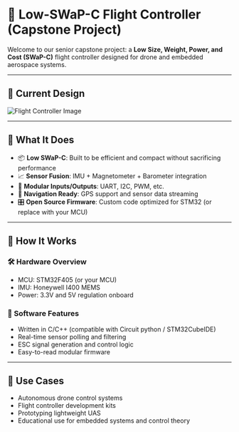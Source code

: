 # 🚀 Low-SWaP-C Flight Controller (Capstone Project)

Welcome to our senior capstone project: a **Low Size, Weight, Power, and Cost (SWaP-C)** flight controller designed for drone and embedded aerospace systems. 

---

## 📸 Current Design

![Flight Controller Image](images/flight_controller_photo.jpg)


---

## 🧠 What It Does

- 📦 **Low SWaP-C**: Built to be efficient and compact without sacrificing performance
- 📈 **Sensor Fusion**: IMU + Magnetometer + Barometer integration
- 🔌 **Modular Inputs/Outputs**: UART, I2C, PWM, etc.
- 🧭 **Navigation Ready**: GPS support and sensor data streaming
- 🎛️ **Open Source Firmware**: Custom code optimized for STM32 (or replace with your MCU)

---

## 🔧 How It Works

### 🛠️ Hardware Overview
- MCU: STM32F405 (or your MCU)
- IMU: Honeywell I400 MEMS
- Power: 3.3V and 5V regulation onboard

### 🧬 Software Features
- Written in C/C++ (compatible with Circuit python / STM32CubeIDE)
- Real-time sensor polling and filtering
- ESC signal generation and control logic
- Easy-to-read modular firmware

---

## 🎯 Use Cases

- Autonomous drone control systems
- Flight controller development kits
- Prototyping lightweight UAS
- Educational use for embedded systems and control theory

